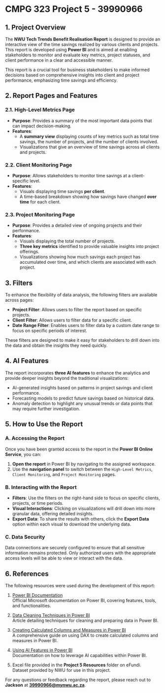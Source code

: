 # CMPG 323 Project 5 - 39990966

## 1. Project Overview
The **NWU Tech Trends Benefit Realisation Report** is designed to provide an interactive view of the time savings realized by various clients and projects. This report is developed using **Power BI** and is aimed at enabling stakeholders to monitor and evaluate key metrics, project statuses, and client performance in a clear and accessible manner.

This report is a crucial tool for business stakeholders to make informed decisions based on comprehensive insights into client and project performance, emphasizing time savings and efficiency.

## 2. Report Pages and Features

### 2.1. High-Level Metrics Page
- **Purpose**: Provides a summary of the most important data points that can impact decision-making.
- **Features**:
  - A **summary view** displaying counts of key metrics such as total time savings, the number of projects, and the number of clients involved.
  - Visualizations that give an overview of time savings across all clients and projects.

### 2.2. Client Monitoring Page
- **Purpose**: Allows stakeholders to monitor time savings at a client-specific level.
- **Features**:
  - Visuals displaying time savings **per client**.
  - A time-based breakdown showing how savings have changed **over time** for each client.

### 2.3. Project Monitoring Page
- **Purpose**: Provides a detailed view of ongoing projects and their performance.
- **Features**:
  - Visuals displaying the total number of projects.
  - **Three key metrics** identified to provide valuable insights into project offerings.
  - Visualizations showing how much savings each project has accumulated over time, and which clients are associated with each project.

## 3. Filters
To enhance the flexibility of data analysis, the following filters are available across pages:
- **Project Filter**: Allows users to filter the report based on specific projects.
- **Client Filter**: Allows users to filter data for a specific client.
- **Date Range Filter**: Enables users to filter data by a custom date range to focus on specific periods of interest.

These filters are designed to make it easy for stakeholders to drill down into the data and obtain the insights they need quickly.

## 4. AI Features
The report incorporates **three AI features** to enhance the analytics and provide deeper insights beyond the traditional visualizations:
- AI-generated insights based on patterns in project savings and client performance.
- Forecasting models to predict future savings based on historical data.
- Anomaly detection to highlight any unusual trends or data points that may require further investigation.

## 5. How to Use the Report

### A. Accessing the Report
Once you have been granted access to the report in the **Power BI Online Service**, you can:
1. **Open the report** in Power BI by navigating to the assigned workspace.
2. Use the **navigation panel** to switch between the `High-Level Metrics`, `Client Monitoring`, and `Project Monitoring` pages.

### B. Interacting with the Report
- **Filters**: Use the filters on the right-hand side to focus on specific clients, projects, or time periods.
- **Visual Interactions**: Clicking on visualizations will drill down into more granular data, offering detailed insights.
- **Export Data**: To share the results with others, click the **Export Data** option within each visual to download the underlying data.

### C. Data Security
Data connections are securely configured to ensure that all sensitive information remains protected. Only authorized users with the appropriate access levels will be able to view or interact with the data.

## 6. References
The following resources were used during the development of this report:

1. [Power BI Documentation](https://learn.microsoft.com/en-us/power-bi/)  
   Official Microsoft documentation on Power BI, covering features, tools, and functionalities.

2. [Data Cleaning Techniques in Power BI](https://community.fabric.microsoft.com/t5/Desktop/Cleaning-Data-In-PowerBi/td-p/3061070)  
   Article detailing techniques for cleaning and preparing data in Power BI.

3. [Creating Calculated Columns and Measures in Power BI](https://www.sqlbi.com/articles/calculated-columns-and-measures-in-dax/)  
   A comprehensive guide on using DAX to create calculated columns and measures in Power BI.

4. [Using AI Features in Power BI](https://techcommunity.microsoft.com/t5/educator-developer-blog/power-bi-ai-features-for-all-data-analysts/ba-p/3835447)  
   Documentation on how to leverage AI capabilities within Power BI.

5. Excel file provided in the **Project 5 Resources** folder on eFundi.  
   Dataset provided by NWU for use in this project.



For any questions or feedback regarding the report, please reach out to **Jackson** at **39990966@mynwu.ac.za**.
